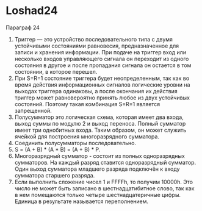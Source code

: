 # Loshad24
Параграф 24
1. Триггер — это устройство последовательного типа с двумя устойчивыми состояниями равновесия, предназначенное для записи и хранения информации. При подаче на триггер вход или несколько входов управляющего сигнала он переходит из одного состояния в другое и после пропадания сигнала он остается в том состоянии, в которое перешел.
2. При S=R=1 состояние триггера будет неопределенным, так как во время действия информационных сигналов логические уровни на выходах триггера одинаковы, а после окончания их действия триггер может равновероятно принять любое из двух устойчивых состояний. Поэтому такая комбинация S=R=1 является запрещенной.
3. Полусумматор это логическая схема, которая имеет два входа, выход суммы по модулю 2 и выход переноса. Полный сумматор имеет три однобитных входа. Таким образом, он может служить ячейкой для построения многоразрядного сумматора.
4. Соединить полусумматоры последовательно.
5. S = (A + B) * (A * B) = (A + B) * P.
6. Многоразрядный сумматор - состоит из полных одноразрядных сумматоров. На каждый разряд ставится одноразрядный сумматор. Один выход сумматора младшего разряда подключён к входу сумматора старшего разряда.
7. Если выполнить сложение чисел 1 и FFFFh, то получим 10000h. Это число не может быть записано в шестнадцатибитное слово, так как в нем помещаются только четыре шестнадцатеричные цифры. Единица в результате называется переполнением.
